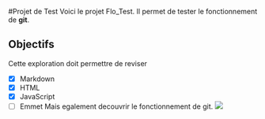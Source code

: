 #Projet de Test
Voici le projet Flo_Test.
Il permet de tester le fonctionnement de **git**.
## Objectifs
Cette exploration doit permettre de reviser
- [x] Markdown
- [x] HTML
- [x] JavaScript
- [ ] Emmet
Mais egalement decouvrir le fonctionnement de git.
![](https://www.01gifs.com/smileys/reflexion/1.gif)
